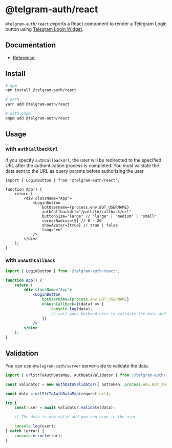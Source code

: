 # @telgram-auth/react

`@telgram-auth/react` exports a React component to render a Telegram Login button using [Telegram Login Widget](https://core.telegram.org/widgets/login).

## Documentation

-   [Reference](./docs/README.md)

## Install

```sh
# npm
npm install @telgram-auth/react

# yarn
yarn add @telgram-auth/react

# with pnpm
pnpm add @telgram-auth/react
```

## Usage

### with `authCallbackUrl`

If you specify `authCallbackUrl`, the user will be redirected to the specified URL after the authentication process is completed. You must validate the data sent to the URL as query params before authorizing the user.

```tsx title=src/App.tsx
import { LoginButton } from '@telgram-auth/react';

function App() {
	return (
		<div className="App">
			<LoginButton
				botUsername={process.env.BOT_USERNAME}
				authCallbackUrl="/path/to/callback/url"
				buttonSize="large" // "large" | "medium" | "small"
				cornerRadius={5} // 0 - 20
				showAvatar={true} // true | false
				lang="en"
			/>
		</div>
	);
}
```

### with `onAuthCallback`

```jsx title=src/App.jsx
import { LoginButton } from '@telgram-auth/react';

function App() {
	return (
		<div className="App">
			<LoginButton
				botUsername={process.env.BOT_USERNAME}
				onAuthCallback={(data) => {
					console.log(data);
					// call your backend here to validate the data and sign in the user
				}}
			/>
		</div>
	);
}
```

## Validation

You can use `@telegram-auth/server` server-side to validate the data.

```ts title=validate.ts
import { urlStrToAuthDataMap, AuthDataValidator } from '@telgram-auth/server';

const validator = new AuthDataValidator({ botToken: process.env.BOT_TOKEN });

const data = urlStrToAuthDataMap(request.url);

try {
	const user = await validator.validate(data);

	// The data is now valid and you can sign in the user.

	console.log(user);
} catch (error) {
	console.error(error);
}
```
